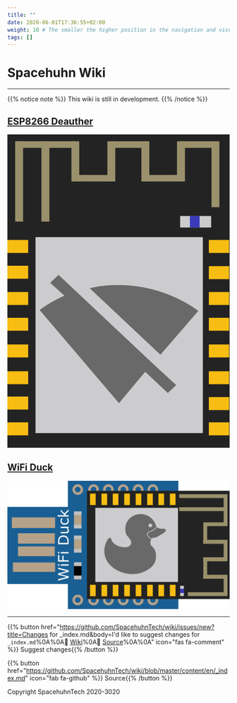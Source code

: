 ```yaml
---
title: ""
date: 2020-06-01T17:36:55+02:00
weight: 10 # The smaller the higher position in the navigation and vice versa
tags: []
---
```


# Spacehuhn Wiki

---

{{% notice note %}}
This wiki is still in development.
{{% /notice %}}

## [ESP8266 Deauther](deauther)

![ESP8266 Deauther Logo](/media/deauther_logo.png?height=100px)

## [WiFi Duck](wifiduck)

![WiFi Duck Logo](/media/wifi_duck_logo.png?height=100px)

---

{{% button href="https://github.com/SpacehuhnTech/wiki/issues/new?title=Changes for _index.md&body=I'd like to suggest changes for `_index.md`%0A%0A:link: [Wiki](https://spacehuhn.wiki/_index.md)%0A:link: [Source](https://github.com/SpacehuhnTech/wiki/blob/master/content/en/_index.md)%0A%0A<!-- Describe your desired changes -->" icon="fas fa-comment" %}} Suggest changes{{% /button %}}

{{% button href="https://github.com/SpacehuhnTech/wiki/blob/master/content/en/_index.md" icon="fab fa-github" %}} Source{{% /button %}}

Copyright SpacehuhnTech 2020-3020
